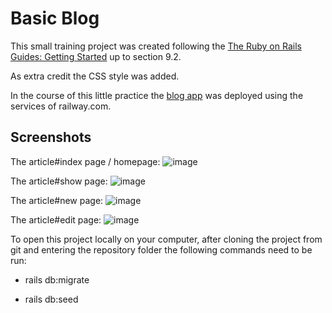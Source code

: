 # Basic Blog

This small training project was created following the [The Ruby on Rails Guides: Getting Started](https://guides.rubyonrails.org/getting_started.html) up to section 9.2.

As extra credit the CSS style was added.

In the course of this little practice the [blog app](https://top-rails-blog-production.up.railway.app/) was deployed using the services of railway.com.
## Screenshots

The article#index page / homepage:
![image](https://github.com/user-attachments/assets/c18ffbdb-f08e-4f05-9fea-082917153e03)

The article#show page:
![image](https://github.com/user-attachments/assets/c2374c2e-acb8-4b19-b0ed-0c002783a634)


The article#new page:
![image](https://github.com/user-attachments/assets/da778018-756a-4188-99ef-5c7232b8e49d)

The article#edit page:
![image](https://github.com/user-attachments/assets/ec15fe8f-76b8-4748-bb9b-d95f1fa2ac97)




To open this project locally on your computer, after cloning the project from git and entering the repository folder the following commands need to be run:

- rails db:migrate

- rails db:seed


